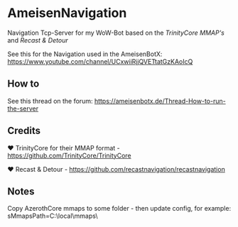 # AmeisenNavigation
Navigation Tcp-Server for my WoW-Bot based on the *TrinityCore MMAP's* and *Recast & Detour*

See this for the Navigation used in the AmeisenBotX: https://www.youtube.com/channel/UCxwiiRjjQVETtatGzKAoIcQ

## How to

See this thread on the forum: https://ameisenbotx.de/Thread-How-to-run-the-server

## Credits

❤️ TrinityCore for their MMAP format - https://github.com/TrinityCore/TrinityCore

❤️ Recast & Detour - https://github.com/recastnavigation/recastnavigation

## Notes

Copy AzerothCore mmaps to some folder - then update config, for example: sMmapsPath=C:\local\mmaps\